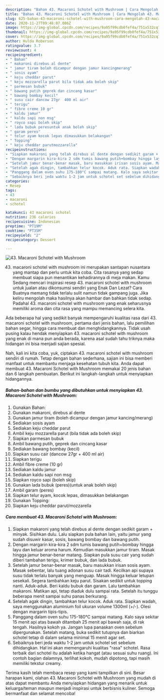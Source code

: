 ```yaml
---
description: "Bahan 43. Macaroni Schotel with Mushroom | Cara Mengolah 43. Macaroni Schotel with Mushroom Yang Paling Enak"
title: "Bahan 43. Macaroni Schotel with Mushroom | Cara Mengolah 43. Macaroni Schotel with Mushroom Yang Paling Enak"
slug: 625-bahan-43-macaroni-schotel-with-mushroom-cara-mengolah-43-macaroni-schotel-with-mushroom-yang-paling-enak
date: 2020-11-27T09:48:07.086Z
image: https://img-global.cpcdn.com/recipes/9a95f99cdb0fef4a/751x532cq70/43-macaroni-schotel-with-mushroom-foto-resep-utama.jpg
thumbnail: https://img-global.cpcdn.com/recipes/9a95f99cdb0fef4a/751x532cq70/43-macaroni-schotel-with-mushroom-foto-resep-utama.jpg
cover: https://img-global.cpcdn.com/recipes/9a95f99cdb0fef4a/751x532cq70/43-macaroni-schotel-with-mushroom-foto-resep-utama.jpg
author: Hulda Roberson
ratingvalue: 3.7
reviewcount: 4
recipeingredient:
- " Bahan"
- " makaroni direbus al dente"
- " jamur tiram boleh dicampur dengan jamur kancingmerang"
- " sosis ayam"
- " keju cheddar parut"
- " keju mozzarella parut bila tidak ada boleh skip"
- " parmesan bubuk"
- " bawang putih geprek dan cincang kasar"
- " bawang bombay kecil"
- " susu cair dancow 27gr  400 ml air"
- " terigu"
- " fibre creme 10 gr"
- " kaldu jamur"
- " kaldu sapi non msg"
- " royco sapi boleh skip"
- " lada bubuk peresuntuk anak boleh skip"
- " garam peres"
- " telur ayam kocok lepas dimasukkan belakangan"
- " Topping"
- " keju cheddar parutmozzarella"
recipeinstructions:
- "Siapkan makaroni yang telah direbus al dente dengan sedikit garam + minyak. Sisihkan dulu. Lalu siapkan pula bahan lain, yaitu jamur yang sudah disuwir kasar, sosis, bawang bombay dan bawang putih."
- "Dengan margarin kira-kira 2 sdm tumis bawang putih+bombay hingga layu dan keluar aroma harum. Kemudian masukkan jamur tiram. Masak hingga jamur benar-benar matang. Siapkan pula susu cair yang sudah diberi tambahan terigu, krimer bubuk, dan lada bubuk."
- "Setelah jamur benar-benar masak, baru masukkan irisan sosis ayam. Masak sebentar, lalu tuang adonan susu cair tadi. Kecilkan api supaya susu tidak terlalu banyak yang menguap. Masak hingga keluar letupan sesekali. Segera tambahkan keju parut. Sisakan sedikit untuk topping nanti. Aduk-aduk. Beri kaldu bubuk dan garam. Lalu tambahkan makaroni. Matikan api, tetap diaduk dulu sampai rata. Setelah itu tunggu beberapa menit sampai suhu panas berkurang."
- "Setelah agak dingin, tambahkan telur kocok. Aduk rata. Siapkan wadah, saya menggunakan aluminium foil ukuran volume 1300ml (+/-). Olesi dengan margarin tipis-tipis."
- "Panggang dalam oven suhu 175-180°C sampai matang. Kalo saya sekitar 15 menit api atas bawah ditambah 25 menit api bawah saja, di rak tengah. Hasilnya kokoh ya. Jangan lupa panaskan oven sebelum dipergunakan. Setelah matang, buka sedikit tutupnya dan biarkan schotel tetap di dalam selama minimal 15 menit agar set."
- "Sebaiknya beri jeda waktu 1-2 jam untuk schotel set sebelum dihidangkan. Hal ini akan memengaruhi kualitas &#34;rasa&#34; schotel. Rasa terbaik dari schotel itu adalah ketika hangat (atau sesuai suhu ruang). Ini contoh bagian dalamnya, terlihat kokoh, mudah dipotong, tapi masih memiliki tekstur creamy."
categories:
- Resep
tags:
- 43
- macaroni
- schotel

katakunci: 43 macaroni schotel 
nutrition: 236 calories
recipecuisine: Indonesian
preptime: "PT19M"
cooktime: "PT35M"
recipeyield: "2"
recipecategory: Dessert

---
```



![43. Macaroni Schotel with Mushroom](https://img-global.cpcdn.com/recipes/9a95f99cdb0fef4a/751x532cq70/43-macaroni-schotel-with-mushroom-foto-resep-utama.jpg)


43. macaroni schotel with mushroom ini merupakan santapan nusantara yang mantap dan perlu untuk kita coba. Cita rasanya yang sedap membuat siapa pun menantikan kehadirannya di meja makan.
Kamu Sedang mencari inspirasi resep 43. macaroni schotel with mushroom untuk jualan atau dikonsumsi sendiri yang Enak Dan Lezat? Cara Buatnya memang tidak terlalu sulit namun tidak gampang juga. Jika keliru mengolah maka hasilnya akan hambar dan bahkan tidak sedap. Padahal 43. macaroni schotel with mushroom yang enak seharusnya memiliki aroma dan cita rasa yang mampu memancing selera kita.

Ada beberapa hal yang sedikit banyak mempengaruhi kualitas rasa dari 43. macaroni schotel with mushroom, pertama dari jenis bahan, lalu pemilihan bahan segar, hingga cara membuat dan menghidangkannya. Tidak usah pusing kalau hendak menyiapkan 43. macaroni schotel with mushroom yang enak di mana pun anda berada, karena asal sudah tahu triknya maka hidangan ini bisa menjadi sajian spesial.




Nah, kali ini kita coba, yuk, ciptakan 43. macaroni schotel with mushroom sendiri di rumah. Tetap dengan bahan sederhana, sajian ini bisa memberi manfaat untuk membantu menjaga kesehatan tubuh kita. Anda dapat membuat 43. Macaroni Schotel with Mushroom memakai 20 jenis bahan dan 6 langkah pembuatan. Berikut ini langkah-langkah untuk menyiapkan hidangannya.

<!--inarticleads1-->

##### Bahan-bahan dan bumbu yang dibutuhkan untuk menyiapkan 43. Macaroni Schotel with Mushroom:

1. Gunakan  Bahan:
1. Gunakan  makaroni, direbus al dente
1. Gunakan  jamur tiram (boleh dicampur dengan jamur kancing/merang)
1. Sediakan  sosis ayam
1. Sediakan  keju cheddar parut
1. Ambil  keju mozzarella parut (bila tidak ada boleh skip)
1. Siapkan  parmesan bubuk
1. Ambil  bawang putih, geprek dan cincang kasar
1. Sediakan  bawang bombay (kecil)
1. Siapkan  susu cair (dancow 27gr + 400 ml air)
1. Siapkan  terigu
1. Ambil  fibre creme (10 gr)
1. Sediakan  kaldu jamur
1. Sediakan  kaldu sapi non msg
1. Siapkan  royco sapi (boleh skip)
1. Gunakan  lada bubuk (peres)(untuk anak boleh skip)
1. Ambil  garam (peres)
1. Siapkan  telur ayam, kocok lepas, dimasukkan belakangan
1. Gunakan  Topping:
1. Siapkan  keju cheddar parut/mozzarella




<!--inarticleads2-->

##### Cara membuat 43. Macaroni Schotel with Mushroom:

1. Siapkan makaroni yang telah direbus al dente dengan sedikit garam + minyak. Sisihkan dulu. Lalu siapkan pula bahan lain, yaitu jamur yang sudah disuwir kasar, sosis, bawang bombay dan bawang putih.
1. Dengan margarin kira-kira 2 sdm tumis bawang putih+bombay hingga layu dan keluar aroma harum. Kemudian masukkan jamur tiram. Masak hingga jamur benar-benar matang. Siapkan pula susu cair yang sudah diberi tambahan terigu, krimer bubuk, dan lada bubuk.
1. Setelah jamur benar-benar masak, baru masukkan irisan sosis ayam. Masak sebentar, lalu tuang adonan susu cair tadi. Kecilkan api supaya susu tidak terlalu banyak yang menguap. Masak hingga keluar letupan sesekali. Segera tambahkan keju parut. Sisakan sedikit untuk topping nanti. Aduk-aduk. Beri kaldu bubuk dan garam. Lalu tambahkan makaroni. Matikan api, tetap diaduk dulu sampai rata. Setelah itu tunggu beberapa menit sampai suhu panas berkurang.
1. Setelah agak dingin, tambahkan telur kocok. Aduk rata. Siapkan wadah, saya menggunakan aluminium foil ukuran volume 1300ml (+/-). Olesi dengan margarin tipis-tipis.
1. Panggang dalam oven suhu 175-180°C sampai matang. Kalo saya sekitar 15 menit api atas bawah ditambah 25 menit api bawah saja, di rak tengah. Hasilnya kokoh ya. Jangan lupa panaskan oven sebelum dipergunakan. Setelah matang, buka sedikit tutupnya dan biarkan schotel tetap di dalam selama minimal 15 menit agar set.
1. Sebaiknya beri jeda waktu 1-2 jam untuk schotel set sebelum dihidangkan. Hal ini akan memengaruhi kualitas &#34;rasa&#34; schotel. Rasa terbaik dari schotel itu adalah ketika hangat (atau sesuai suhu ruang). Ini contoh bagian dalamnya, terlihat kokoh, mudah dipotong, tapi masih memiliki tekstur creamy.




Terima kasih telah membaca resep yang kami tampilkan di sini. Besar harapan kami, olahan 43. Macaroni Schotel with Mushroom yang mudah di atas dapat membantu Anda menyiapkan hidangan yang menarik untuk keluarga/teman maupun menjadi inspirasi untuk berbisnis kuliner. Semoga bermanfaat dan selamat mencoba!
